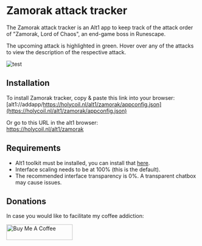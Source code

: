 # Zamorak attack tracker

The Zamorak attack tracker is an Alt1 app to keep track of the attack order of "Zamorak, Lord of Chaos", an end-game boss in Runescape.

The upcoming attack is highlighted in green. 
Hover over any of the attacks to view the description of the respective attack.

![test](https://i.imgur.com/bccP2fe.png)

## Installation
To install Zamorak tracker, copy & paste this link into your browser:<br/>
[alt1://addapp/https://holycoil.nl/alt1/zamorak/appconfig.json](https://holycoil.nl/alt1/zamorak/appconfig.json)

Or go to this URL in the alt1 browser:<br/>
https://holycoil.nl/alt1/zamorak

## Requirements
- Alt1 toolkit must be installed, you can install that [here](https://runeapps.org/alt1).
- Interface scaling needs to be at 100% (this is the default).
- The recommended interface transparency is 0%. A transparent chatbox may cause issues.

## Donations
In case you would like to facilitate my coffee addiction:

<a href="https://www.buymeacoffee.com/DaStewieRS" target="_blank"><img src="https://cdn.buymeacoffee.com/buttons/default-orange.png" alt="Buy Me A Coffee" height="41" width="174"></a>